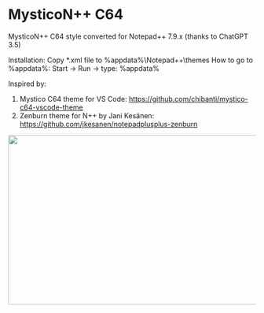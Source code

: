 # MysticoN++ C64
MysticoN++ C64 style converted for Notepad++ 7.9.x (thanks to ChatGPT 3.5)

Installation:
Copy *.xml file to %appdata%\Notepad++\themes 
How to go to %appdata%: Start -> Run -> type: %appdata%

Inspired by:
1. Mystico C64 theme for VS Code: https://github.com/chibanti/mystico-c64-vscode-theme
2. Zenburn theme for N++ by Jani Kesänen: https://github.com/jkesanen/notepadplusplus-zenburn

[<img src="https://github.com/luk3ZPL/MysticoNpp-C64/assets/4522457/55a9f83b-e380-43be-88c1-d10d493c9800" width="520" height="344">](https://github.com/luk3ZPL/MysticoNpp-C64/assets/4522457/55a9f83b-e380-43be-88c1-d10d493c9800)
